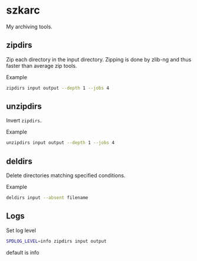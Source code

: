 # szkarc
My archiving tools.

## zipdirs
Zip each directory in the input directory.
Zipping is done by zlib-ng and thus faster than average zip tools.


Example
```sh
zipdirs input output --depth 1 --jobs 4
```

## unzipdirs
Invert `zipdirs`.

Example
```sh
unzipdirs input output --depth 1 --jobs 4
```

## deldirs
Delete directories matching specified conditions.

Example
```sh
deldirs input --absent filename
```

## Logs
Set log level
```sh
SPDLOG_LEVEL=info zipdirs input output
```

default is info